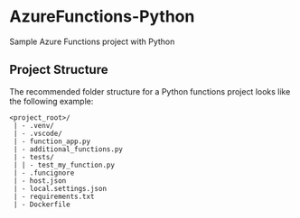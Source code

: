 # AzureFunctions-Python
Sample Azure Functions project with Python

## Project Structure
The recommended folder structure for a Python functions project looks like the following example:
```text
<project_root>/
 | - .venv/
 | - .vscode/
 | - function_app.py
 | - additional_functions.py
 | - tests/
 | | - test_my_function.py
 | - .funcignore
 | - host.json
 | - local.settings.json
 | - requirements.txt
 | - Dockerfile
```
